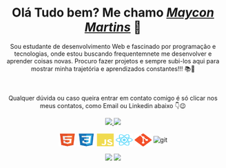 <div>
  <h1 align="center">Olá Tudo bem? Me chamo <a href="https://www.linkedin.com/in/maycon-da-rocha-martins-b80743216"><i>Maycon Martins</i></a> 🤖</h1>
  <p align="center"> Sou estudante de desenvolvimento Web e fascinado por programação e tecnologias, onde estou buscando frequentemnete me desenvolver e aprender coisas novas. Procuro fazer projetos e sempre subi-los aqui para mostrar minha trajetória e aprendizados constantes!!! 📚🖖
  
  </a><br>
  <p align="center">Qualquer dúvida ou caso queira entrar em contato comigo é só clicar nos meus contatos, como Email ou Linkedin abaixo 👇😉️</h2>
</div>


<!-- <h1 align="center"> 
  Trybe
</h1>

<p align="center"><i>"A Trybe é uma escola do futuro para qualquer pessoa que deseja construir uma carreira de sucesso em tecnologia. Como estudante a pessoa ainda tem a opção de pagar os estudos apenas quando estiver formada e com um bom trabalho."</i></p> -->

<div align="center">
  <a href="https://github.com/MayconMartins983">
    <img height="150em" src="https://github-readme-stats.vercel.app/api?username=MayconMartins983&count_private=true&include_all_commits=true&show_icons=true&theme=dracula&hide_border=false&show_owner=true"/>
    <img height="150em" src="https://github-readme-stats.vercel.app/api/top-langs/?username=MayconMartins983&theme=dracula&hide_border=false&&layout=compact"/>
  </a>
</div>

<div align="center" valign="top"><br> 
  <img align="center" alt="HTML" height="30" width="40" src="https://raw.githubusercontent.com/devicons/devicon/master/icons/html5/html5-original.svg">
  <img align="center" alt="CSS" height="30" width="40" src="https://raw.githubusercontent.com/devicons/devicon/master/icons/css3/css3-original.svg">
  <img align="center" alt="Js" height="30" width="40" src="https://raw.githubusercontent.com/devicons/devicon/master/icons/javascript/javascript-plain.svg">
  <img align="center" alt="React" height="30" width="40" src="https://raw.githubusercontent.com/devicons/devicon/master/icons/react/react-original.svg">
  <img align="center" alt="git" height="30" width="40" src="https://raw.githubusercontent.com/devicons/devicon/master/icons/git/git-original.svg">
  <img align="center" alt="git" height="30" width="40" src="https://cdn.jsdelivr.net/gh/devicons/devicon/icons/bootstrap/bootstrap-original.svg">
 
  
<!--   <img align="center" alt="github" height="30" width="40" src="https://raw.githubusercontent.com/devicons/devicon/master/icons/github/github-original.svg"> -->
 
</div><br>

<div align="center">
  <a href="https://www.linkedin.com/in/maycon-da-rocha-martins-b80743216" target="_blank"><img src="https://img.shields.io/badge/-LinkedIn-%230077B5?style=for-the-badge&logo=linkedin&logoColor=white" target="_blank"></a> 
  <a href="mailto:maycon.rocha2100@gmail.com"><img src="https://img.shields.io/badge/-Gmail-%23333?style=for-the-badge&logo=gmail&logoColor=white" target="_blank"></a>
</div>



<div align="center">
 

</div>
